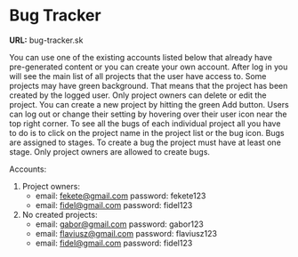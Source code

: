 # Bug Tracker
**URL:** bug-tracker.sk

You can use one of the existing accounts listed below that already have pre-generated content or you can create your own account.
After log in you will see the main list of all projects that the user have access to. Some projects may have green background. That means that the project has been created by the logged user. Only project owners can delete or edit the project. You can create a new project by hitting the green Add button.
Users can log out or change their setting by hovering over their user icon near the top right corner.
To see all the bugs of each individual project all you have to do is to click on the project name in the project list or the bug icon.
Bugs are assigned to stages. To create a bug the project must have at least one stage. Only project owners are allowed to create bugs.

Accounts:

 1. Project owners: 
	 - email: fekete@gmail.com password: fekete123
	 - email: fidel@gmail.com password: fidel123
 2. No created projects: 
	 - email: gabor@gmail.com password: gabor123
	 - email: flaviusz@gmail.com password: flaviusz123
	 - email: fidel@gmail.com password: fidel123
